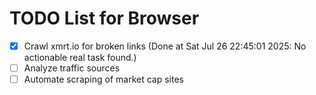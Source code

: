 # TODO List for Browser

- [x] Crawl xmrt.io for broken links  (Done at Sat Jul 26 22:45:01 2025: No actionable real task found.)
- [ ] Analyze traffic sources
- [ ] Automate scraping of market cap sites